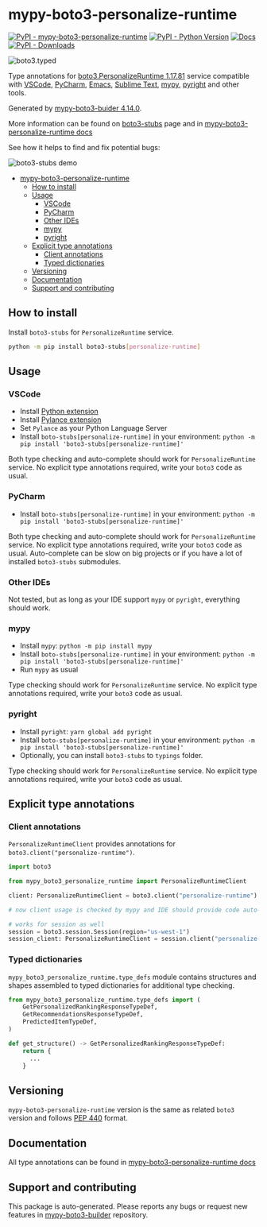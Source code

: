 # mypy-boto3-personalize-runtime<a id="mypy-boto3-personalize-runtime"></a>

[![PyPI - mypy-boto3-personalize-runtime](https://img.shields.io/pypi/v/mypy-boto3-personalize-runtime.svg?color=blue)](https://pypi.org/project/mypy-boto3-personalize-runtime)
[![PyPI - Python Version](https://img.shields.io/pypi/pyversions/mypy-boto3-personalize-runtime.svg?color=blue)](https://pypi.org/project/mypy-boto3-personalize-runtime)
[![Docs](https://img.shields.io/readthedocs/mypy-boto3-builder.svg?color=blue)](https://mypy-boto3-builder.readthedocs.io/)
[![PyPI - Downloads](https://img.shields.io/pypi/dw/mypy-boto3-personalize-runtime?color=blue)](https://pypistats.org/packages/mypy-boto3-personalize-runtime)

![boto3.typed](https://github.com/vemel/mypy_boto3_builder/raw/master/logo.png)

Type annotations for
[boto3.PersonalizeRuntime 1.17.81](https://boto3.amazonaws.com/v1/documentation/api/1.17.81/reference/services/personalize-runtime.html#PersonalizeRuntime)
service compatible with [VSCode](https://code.visualstudio.com/),
[PyCharm](https://www.jetbrains.com/pycharm/),
[Emacs](https://www.gnu.org/software/emacs/),
[Sublime Text](https://www.sublimetext.com/),
[mypy](https://github.com/python/mypy),
[pyright](https://github.com/microsoft/pyright) and other tools.

Generated by
[mypy-boto3-buider 4.14.0](https://github.com/vemel/mypy_boto3_builder).

More information can be found on
[boto3-stubs](https://pypi.org/project/boto3-stubs/) page and in
[mypy-boto3-personalize-runtime docs](https://vemel.github.io/boto3_stubs_docs/mypy_boto3_personalize_runtime/)

See how it helps to find and fix potential bugs:

![boto3-stubs demo](https://github.com/vemel/mypy_boto3_builder/raw/master/demo.gif)

- [mypy-boto3-personalize-runtime](#mypy-boto3-personalize-runtime)
  - [How to install](#how-to-install)
  - [Usage](#usage)
    - [VSCode](#vscode)
    - [PyCharm](#pycharm)
    - [Other IDEs](#other-ides)
    - [mypy](#mypy)
    - [pyright](#pyright)
  - [Explicit type annotations](#explicit-type-annotations)
    - [Client annotations](#client-annotations)
    - [Typed dictionaries](#typed-dictionaries)
  - [Versioning](#versioning)
  - [Documentation](#documentation)
  - [Support and contributing](#support-and-contributing)

## How to install<a id="how-to-install"></a>

Install `boto3-stubs` for `PersonalizeRuntime` service.

```bash
python -m pip install boto3-stubs[personalize-runtime]
```

## Usage<a id="usage"></a>

### VSCode<a id="vscode"></a>

- Install
  [Python extension](https://marketplace.visualstudio.com/items?itemName=ms-python.python)
- Install
  [Pylance extension](https://marketplace.visualstudio.com/items?itemName=ms-python.vscode-pylance)
- Set `Pylance` as your Python Language Server
- Install `boto-stubs[personalize-runtime]` in your environment:
  `python -m pip install 'boto3-stubs[personalize-runtime]'`

Both type checking and auto-complete should work for `PersonalizeRuntime`
service. No explicit type annotations required, write your `boto3` code as
usual.

### PyCharm<a id="pycharm"></a>

- Install `boto-stubs[personalize-runtime]` in your environment:
  `python -m pip install 'boto3-stubs[personalize-runtime]'`

Both type checking and auto-complete should work for `PersonalizeRuntime`
service. No explicit type annotations required, write your `boto3` code as
usual. Auto-complete can be slow on big projects or if you have a lot of
installed `boto3-stubs` submodules.

### Other IDEs<a id="other-ides"></a>

Not tested, but as long as your IDE support `mypy` or `pyright`, everything
should work.

### mypy<a id="mypy"></a>

- Install `mypy`: `python -m pip install mypy`
- Install `boto-stubs[personalize-runtime]` in your environment:
  `python -m pip install 'boto3-stubs[personalize-runtime]'`
- Run `mypy` as usual

Type checking should work for `PersonalizeRuntime` service. No explicit type
annotations required, write your `boto3` code as usual.

### pyright<a id="pyright"></a>

- Install `pyright`: `yarn global add pyright`
- Install `boto-stubs[personalize-runtime]` in your environment:
  `python -m pip install 'boto3-stubs[personalize-runtime]'`
- Optionally, you can install `boto3-stubs` to `typings` folder.

Type checking should work for `PersonalizeRuntime` service. No explicit type
annotations required, write your `boto3` code as usual.

## Explicit type annotations<a id="explicit-type-annotations"></a>

### Client annotations<a id="client-annotations"></a>

`PersonalizeRuntimeClient` provides annotations for
`boto3.client("personalize-runtime")`.

```python
import boto3

from mypy_boto3_personalize_runtime import PersonalizeRuntimeClient

client: PersonalizeRuntimeClient = boto3.client("personalize-runtime")

# now client usage is checked by mypy and IDE should provide code auto-complete

# works for session as well
session = boto3.session.Session(region="us-west-1")
session_client: PersonalizeRuntimeClient = session.client("personalize-runtime")
```

### Typed dictionaries<a id="typed-dictionaries"></a>

`mypy_boto3_personalize_runtime.type_defs` module contains structures and
shapes assembled to typed dictionaries for additional type checking.

```python
from mypy_boto3_personalize_runtime.type_defs import (
    GetPersonalizedRankingResponseTypeDef,
    GetRecommendationsResponseTypeDef,
    PredictedItemTypeDef,
)

def get_structure() -> GetPersonalizedRankingResponseTypeDef:
    return {
      ...
    }
```

## Versioning<a id="versioning"></a>

`mypy-boto3-personalize-runtime` version is the same as related `boto3` version
and follows [PEP 440](https://www.python.org/dev/peps/pep-0440/) format.

## Documentation<a id="documentation"></a>

All type annotations can be found in
[mypy-boto3-personalize-runtime docs](https://vemel.github.io/boto3_stubs_docs/mypy_boto3_personalize_runtime/)

## Support and contributing<a id="support-and-contributing"></a>

This package is auto-generated. Please reports any bugs or request new features
in [mypy-boto3-builder](https://github.com/vemel/mypy_boto3_builder/issues/)
repository.
